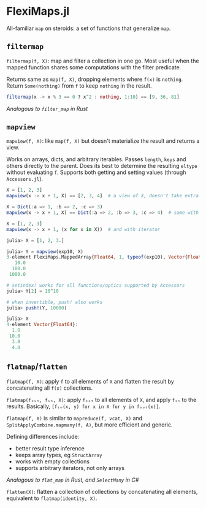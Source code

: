 # FlexiMaps.jl

All-familiar `map` on steroids: a set of functions that generalize `map`.

## `filtermap`

`filtermap(f, X)`: map and filter a collection in one go.
Most useful when the mapped function shares some computations with the filter predicate.

Returns same as `map(f, X)`, dropping elements where `f(x)` is `nothing`.
Return `Some(nothing)` from `f` to keep `nothing` in the result.

```julia
filtermap(x -> x % 3 == 0 ? x^2 : nothing, 1:10) == [9, 36, 81]
```

_Analogous to `filter_map` in Rust_

## `mapview`

`mapview(f, X)`: like `map(f, X)` but doesn't materialize the result and returns a view.

Works on arrays, dicts, and arbitrary iterables. Passes `length`, `keys` and others directly to the parent. Does its best to determine the resulting `eltype` without evaluating `f`. Supports both getting and setting values (through `Accessors.jl`).

```julia
X = [1, 2, 3]
mapview(x -> x + 1, X) == [2, 3, 4]  # a view of X, doesn't take extra memory

X = Dict(:a => 1, :b => 2, :c => 3)
mapview(x -> x + 1, X) == Dict(:a => 2, :b => 3, :c => 4)  # same with Dict

X = [1, 2, 3]
mapview(x -> x + 1, (x for x in X))  # and with iterator
```

```julia
julia> X = [1, 2, 3.]

julia> Y = mapview(exp10, X)
3-element FlexiMaps.MappedArray{Float64, 1, typeof(exp10), Vector{Float64}}:
   10.0
  100.0
 1000.0

# setindex! works for all functions/optics supported by Accessors
julia> Y[2] = 10^10

# when invertible, push! also works
julia> push!(Y, 10000)

julia> X
4-element Vector{Float64}:
  1.0
 10.0
  3.0
  4.0
```

## `flatmap`/`flatten`

`flatmap(f, X)`: apply `f` to all elements of `X` and flatten the result by concatenating all `f(x)` collections.

`flatmap(fₒᵤₜ, fᵢₙ, X)`: apply `fₒᵤₜ` to all elements of `X`, and apply `fᵢₙ` to the results. Basically, `[fᵢₙ(x, y) for x in X for y in fₒᵤₜ(x)]`.

`flatmap(f, X)` is similar to `mapreduce(f, vcat, X)` and `SplitApplyCombine.mapmany(f, A)`, but more efficient and generic.

Defining differences include:
- better result type inference
- keeps array types, eg `StructArray`
- works with empty collections
- supports arbitrary iterators, not only arrays

_Analogous to `flat_map` in Rust, and `SelectMany` in C#_

`flatten(X)`: flatten a collection of collections by concatenating all elements, equivalent to `flatmap(identity, X)`.
